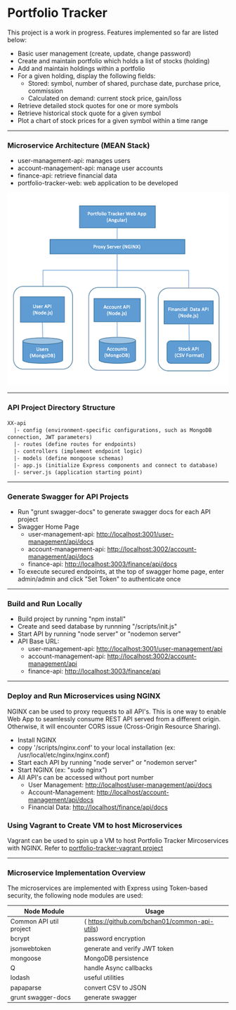 # Portfolio Tracker

This project is a work in progress. Features implemented so far are listed below:

* Basic user management (create, update, change password)
* Create and maintain portfolio which holds a list of stocks (holding)
* Add and maintain holdings within a portfolio
* For a given holding, display the following fields: 
  * Stored: symbol, number of shared, purchase date, purchase price, commission
  * Calculated on demand: current stock price, gain/loss
* Retrieve detailed stock quotes for one or more symbols
* Retrieve historical stock quote for a given symbol
* Plot a chart of stock prices for a given symbol within a time range

---------------------------------------
### Microservice Architecture (MEAN Stack) ###

* user-management-api: manages users
* account-management-api: manage user accounts
* finance-api: retrieve financial data
* portfolio-tracker-web: web application to be developed

![Swagger Docs](docs/architecture.png)

---------------------------------------
### API Project Directory Structure ###
    XX-api
      |- config (environment-specific configurations, such as MongoDB connection, JWT parameters)
      |- routes (define routes for endpoints)
      |- controllers (implement endpoint logic)
      |- models (define mongoose schemas)
      |- app.js (initialize Express components and connect to database)
      |- server.js (application starting point)

---------------------------------------
### Generate Swagger for API Projects ###
* Run "grunt swagger-docs" to generate swagger docs for each API project
* Swagger Home Page
  * user-management-api: [http://localhost:3001/user-management/api/docs](http://localhost:3001/user-management/api/docs)
  * account-management-api: [http://localhost:3002/account-management/api/docs](http://localhost:3002/account-management/api/docs)
  * finance-api: [http://localhost:3003/finance/api/docs](http://localhost:3003/finance/api/docs)
* To execute secured endpoints, at the top of swagger home page, enter admin/admin and click "Set Token" to authenticate once

---------------------------------------
### Build and Run Locally ###
* Build project by running "npm install"
* Create and seed database by runnning "/scripts/init.js"
* Start API by running "node server" or "nodemon server"
* API Base URL: 
  * user-management-api: [http://localhost:3001/user-management/api](http://localhost:3001/user-management/api)
  * account-management-api: [http://localhost:3002/account-management/api](http://localhost:3002/account-management/api)
  * finance-api: [http://localhost:3003/finance/api](http://localhost:3003/finance/api)

---------------------------------------
### Deploy and Run Microservices using NGINX ###
NGINX can be used to proxy requests to all API's. This is one way to enable Web App to seamlessly consume REST API served from a different origin. Otherwise, it will encounter CORS issue (Cross-Origin Resource Sharing). 

* Install NGINX
* copy '/scripts/nginx.conf' to your local installation (ex: /usr/local/etc/nginx/nginx.conf)
* Start each API by running "node server" or "nodemon server"
* Start NGINX (ex: "sudo nginx")
* All API's can be accessed without port number
  * User Management: [http://localhost/user-management/api/docs](http://localhost/user-management/api/docs)
  * Account-Management: [http://localhost/account-management/api/docs](http://localhost/account-management/api/docs)
  * Financial Data: [http://localhost/finance/api/docs](http://localhost/finance/api/docs)
  
### Using Vagrant to Create VM to host Microservices ###
Vagrant can be used to spin up a VM to host Portfolio Tracker Mircoservices with NGINX. Refer to [portfolio-tracker-vagrant project](https://github.com/bchan01/portfolio-tracker-vagrant)

---------------------------------------
### Microservice Implementation Overview ###
The microservices are implemented with Express using Token-based security, the following node modules are used:

Node Module  | Usage
------------- | -------------
Common API util project | ( https://github.com/bchan01/common-api-utils)
bcrypt  | password encryption
jsonwebtoken  | generate and verify JWT token
mongoose | MongoDB persistence
Q | handle Async callbacks
lodash | useful utilities
papaparse | convert CSV to JSON
grunt swagger-docs | generate swagger

